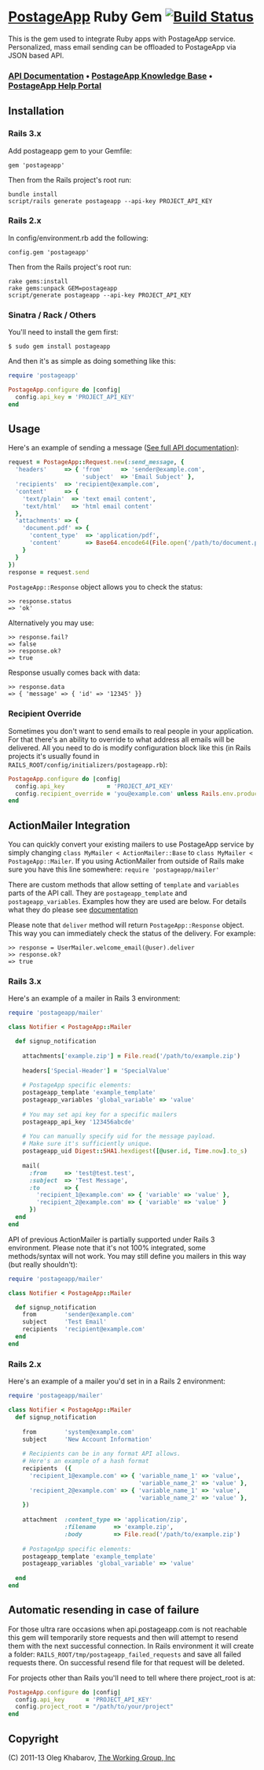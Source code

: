 # [PostageApp](http://postageapp.com) Ruby Gem [![Build Status](https://secure.travis-ci.org/postageapp/postageapp-ruby.png)](http://travis-ci.org/postageapp/postageapp-ruby)

This is the gem used to integrate Ruby apps with PostageApp service.
Personalized, mass email sending can be offloaded to PostageApp via JSON based API.

### [API Documentation](http://help.postageapp.com/kb/api/api-overview) &bull; [PostageApp Knowledge Base](http://help.postageapp.com/kb) &bull; [PostageApp Help Portal](http://help.postageapp.com)

Installation
------------

### Rails 3.x
Add postageapp gem to your Gemfile:
    
    gem 'postageapp'
    
Then from the Rails project's root run:
    
    bundle install
    script/rails generate postageapp --api-key PROJECT_API_KEY
  
### Rails 2.x
In config/environment.rb add the following:
    
    config.gem 'postageapp'
    
Then from the Rails project's root run:
    
    rake gems:install
    rake gems:unpack GEM=postageapp
    script/generate postageapp --api-key PROJECT_API_KEY

### Sinatra / Rack / Others
You'll need to install the gem first:
    
    $ sudo gem install postageapp
    
And then it's as simple as doing something like this:
    
```ruby
require 'postageapp'

PostageApp.configure do |config|
  config.api_key = 'PROJECT_API_KEY'
end
```

Usage
-----
Here's an example of sending a message ([See full API documentation](http://help.postageapp.com/faqs/api/send_message)):
  
```ruby
request = PostageApp::Request.new(:send_message, {
  'headers'     => { 'from'     => 'sender@example.com',
                     'subject'  => 'Email Subject' },
  'recipients'  => 'recipient@example.com',
  'content'     => {
    'text/plain'  => 'text email content',
    'text/html'   => 'html email content'
  },
  'attachments' => {
    'document.pdf' => {
      'content_type'  => 'application/pdf',
      'content'       => Base64.encode64(File.open('/path/to/document.pdf', 'rb').read)
    }
  }
})
response = request.send
```
  
`PostageApp::Response` object allows you to check the status:
  
    >> response.status
    => 'ok'
  
Alternatively you may use:

    >> response.fail?
    => false
    >> response.ok?
    => true
  
Response usually comes back with data:
  
    >> response.data
    => { 'message' => { 'id' => '12345' }}
    
### Recipient Override
Sometimes you don't want to send emails to real people in your application. For that there's an ability to override to what address all emails will be delivered. All you need to do is modify configuration block like this (in Rails projects it's usually found in `RAILS_ROOT/config/initializers/postageapp.rb`):

```ruby
PostageApp.configure do |config|
  config.api_key            = 'PROJECT_API_KEY'
  config.recipient_override = 'you@example.com' unless Rails.env.production?
end
```

ActionMailer Integration
------------------------
You can quickly convert your existing mailers to use PostageApp service by simply changing `class MyMailer < ActionMailer::Base` to `class MyMailer < PostageApp::Mailer`.  If you using ActionMailer from outside of Rails make sure you have this line somewhere: `require 'postageapp/mailer'`

There are custom methods that allow setting of `template` and `variables` parts of the API call. They are `postageapp_template` and `postageapp_variables`. Examples how they are used are below. For details what they do please see [documentation](http://help.postageapp.com/faqs)

Please note that `deliver` method will return `PostageApp::Response` object. This way you can immediately check the status of the delivery. For example:

    >> response = UserMailer.welcome_email(@user).deliver
    >> response.ok?
    => true

### Rails 3.x

Here's an example of a mailer in Rails 3 environment:

```ruby
require 'postageapp/mailer'

class Notifier < PostageApp::Mailer

  def signup_notification
    
    attachments['example.zip'] = File.read('/path/to/example.zip')
    
    headers['Special-Header'] = 'SpecialValue'
    
    # PostageApp specific elements:
    postageapp_template 'example_template'
    postageapp_variables 'global_variable' => 'value'
    
    # You may set api key for a specific mailers
    postageapp_api_key '123456abcde'
    
    # You can manually specify uid for the message payload.
    # Make sure it's sufficiently unique.
    postageapp_uid Digest::SHA1.hexdigest([@user.id, Time.now].to_s)
    
    mail(
      :from     => 'test@test.test',
      :subject  => 'Test Message',
      :to       => {
        'recipient_1@example.com' => { 'variable' => 'value' },
        'recipient_2@example.com' => { 'variable' => 'value' }
      })
  end
end
```
  
API of previous ActionMailer is partially supported under Rails 3 environment. Please note that it's not 100% integrated, some methods/syntax will not work. You may still define you mailers in this way (but really shouldn't):

```ruby
require 'postageapp/mailer'

class Notifier < PostageApp::Mailer

  def signup_notification
    from        'sender@example.com'
    subject     'Test Email'
    recipients  'recipient@example.com'
  end
end
```

### Rails 2.x

Here's an example of a mailer you'd set in in a Rails 2 environment:

```ruby
require 'postageapp/mailer'

class Notifier < PostageApp::Mailer
  def signup_notification
    
    from        'system@example.com'
    subject     'New Account Information'
    
    # Recipients can be in any format API allows.
    # Here's an example of a hash format
    recipients  ({
      'recipient_1@example.com' => { 'variable_name_1' => 'value',
                                     'variable_name_2' => 'value' },
      'recipient_2@example.com' => { 'variable_name_1' => 'value',
                                     'variable_name_2' => 'value' },
    })
    
    attachment  :content_type => 'application/zip',
                :filename     => 'example.zip',
                :body         => File.read('/path/to/example.zip')
    
    # PostageApp specific elements:
    postageapp_template 'example_template'
    postageapp_variables 'global_variable' => 'value'
    
  end
end
```
    
Automatic resending in case of failure
--------------------------------------
For those ultra rare occasions when api.postageapp.com is not reachable this gem will temporarily store requests and then will attempt to resend them with the next successful connection. In Rails environment it will create a folder: `RAILS_ROOT/tmp/postageapp_failed_requests` and save all failed requests there. On successful resend file for that request will be deleted.

For projects other than Rails you'll need to tell where there project_root is at:
  
```ruby
PostageApp.configure do |config|
  config.api_key      = 'PROJECT_API_KEY'
  config.project_root = "/path/to/your/project"
end
```

Copyright
---------
(C) 2011-13 Oleg Khabarov, [The Working Group, Inc](http://www.twg.ca/)
